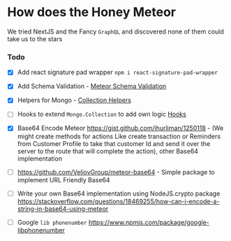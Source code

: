 # How does the Honey Meteor

We tried NextJS and the Fancy `GraphQL` and discovered none of them could take us to the stars


### Todo

- [x] Add react signature pad wrapper `npm i react-signature-pad-wrapper`
- [x] Add Schema Validation - [Meteor Schema Validation](https://guide.meteor.com/collections.html#schemas)
- [x] Helpers for Mongo - [Collection Helpers](https://guide.meteor.com/collections.html#collection-helpers)
- [ ] Hooks to extend `Mongo.Collection` to add own logic [Hooks](https://guide.meteor.com/collections.html#hooks)

- [x] Base64 Encode Meteor https://gist.github.com/jhurliman/1250118 - (We might create methods for actions Like create transaction or Reminders from Customer Profile to take that customer Id and send it over the server to the route that will complete the action), other Base64 implementation
- [ ] https://github.com/VeliovGroup/meteor-base64 - Simple package to implement URL Friendly Base64
- [ ] Write your own Base64 implementation using NodeJS.crypto package https://stackoverflow.com/questions/18469255/how-can-i-encode-a-string-in-base64-using-meteor
- [ ] Google `lib phonenumber` https://www.npmjs.com/package/google-libphonenumber
